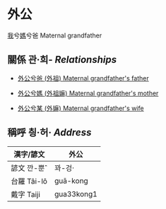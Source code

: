 # 外公
[我](member1.md)兮[媽](member2.md)兮爸
Maternal grandfather

## 關係 관·희- _Relationships_

- [外公兮爸 (外祖) Maternal grandfather's father](member44.md)

- [外公兮媽 (外祖嫲) Maternal grandfather's mother](member45.md)

- [外公兮某 (外嫲) Maternal grandfather's wife](member14.md)



## 稱呼 칑·허· _Address_

漢字/諺文 | 外公
--- | ---
諺文 깐-뿐ˆ | 꽈-겅·
台羅 Tâi-lô | guā-kong
戴字 Taiji | gua33kong1


